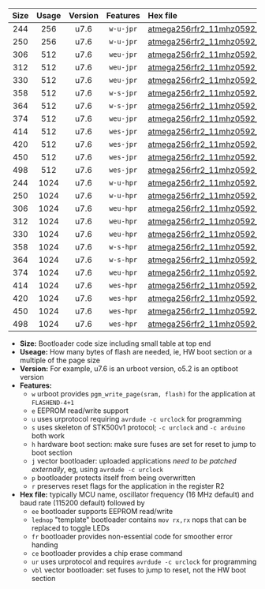 |Size|Usage|Version|Features|Hex file|
|:-:|:-:|:-:|:-:|:--|
|244|256|u7.6|`w-u-jpr`|[atmega256rfr2_11mhz0592_19200bps_ur_vbl.hex](https://raw.githubusercontent.com/stefanrueger/urboot/main/atmega256rfr2_11mhz0592_19200bps_ur_vbl.hex)|
|250|256|u7.6|`w-u-jpr`|[atmega256rfr2_11mhz0592_19200bps_lednop_ur_vbl.hex](https://raw.githubusercontent.com/stefanrueger/urboot/main/atmega256rfr2_11mhz0592_19200bps_lednop_ur_vbl.hex)|
|306|512|u7.6|`weu-jpr`|[atmega256rfr2_11mhz0592_19200bps_ee_ur_vbl.hex](https://raw.githubusercontent.com/stefanrueger/urboot/main/atmega256rfr2_11mhz0592_19200bps_ee_ur_vbl.hex)|
|312|512|u7.6|`weu-jpr`|[atmega256rfr2_11mhz0592_19200bps_ee_lednop_ur_vbl.hex](https://raw.githubusercontent.com/stefanrueger/urboot/main/atmega256rfr2_11mhz0592_19200bps_ee_lednop_ur_vbl.hex)|
|330|512|u7.6|`weu-jpr`|[atmega256rfr2_11mhz0592_19200bps_ee_lednop_fr_ur_vbl.hex](https://raw.githubusercontent.com/stefanrueger/urboot/main/atmega256rfr2_11mhz0592_19200bps_ee_lednop_fr_ur_vbl.hex)|
|358|512|u7.6|`w-s-jpr`|[atmega256rfr2_11mhz0592_19200bps_vbl.hex](https://raw.githubusercontent.com/stefanrueger/urboot/main/atmega256rfr2_11mhz0592_19200bps_vbl.hex)|
|364|512|u7.6|`w-s-jpr`|[atmega256rfr2_11mhz0592_19200bps_lednop_vbl.hex](https://raw.githubusercontent.com/stefanrueger/urboot/main/atmega256rfr2_11mhz0592_19200bps_lednop_vbl.hex)|
|374|512|u7.6|`weu-jpr`|[atmega256rfr2_11mhz0592_19200bps_ee_lednop_fr_ce_ur_vbl.hex](https://raw.githubusercontent.com/stefanrueger/urboot/main/atmega256rfr2_11mhz0592_19200bps_ee_lednop_fr_ce_ur_vbl.hex)|
|414|512|u7.6|`wes-jpr`|[atmega256rfr2_11mhz0592_19200bps_ee_vbl.hex](https://raw.githubusercontent.com/stefanrueger/urboot/main/atmega256rfr2_11mhz0592_19200bps_ee_vbl.hex)|
|420|512|u7.6|`wes-jpr`|[atmega256rfr2_11mhz0592_19200bps_ee_lednop_vbl.hex](https://raw.githubusercontent.com/stefanrueger/urboot/main/atmega256rfr2_11mhz0592_19200bps_ee_lednop_vbl.hex)|
|450|512|u7.6|`wes-jpr`|[atmega256rfr2_11mhz0592_19200bps_ee_lednop_fr_vbl.hex](https://raw.githubusercontent.com/stefanrueger/urboot/main/atmega256rfr2_11mhz0592_19200bps_ee_lednop_fr_vbl.hex)|
|498|512|u7.6|`wes-jpr`|[atmega256rfr2_11mhz0592_19200bps_ee_lednop_fr_ce_vbl.hex](https://raw.githubusercontent.com/stefanrueger/urboot/main/atmega256rfr2_11mhz0592_19200bps_ee_lednop_fr_ce_vbl.hex)|
|244|1024|u7.6|`w-u-hpr`|[atmega256rfr2_11mhz0592_19200bps_ur.hex](https://raw.githubusercontent.com/stefanrueger/urboot/main/atmega256rfr2_11mhz0592_19200bps_ur.hex)|
|250|1024|u7.6|`w-u-hpr`|[atmega256rfr2_11mhz0592_19200bps_lednop_ur.hex](https://raw.githubusercontent.com/stefanrueger/urboot/main/atmega256rfr2_11mhz0592_19200bps_lednop_ur.hex)|
|306|1024|u7.6|`weu-hpr`|[atmega256rfr2_11mhz0592_19200bps_ee_ur.hex](https://raw.githubusercontent.com/stefanrueger/urboot/main/atmega256rfr2_11mhz0592_19200bps_ee_ur.hex)|
|312|1024|u7.6|`weu-hpr`|[atmega256rfr2_11mhz0592_19200bps_ee_lednop_ur.hex](https://raw.githubusercontent.com/stefanrueger/urboot/main/atmega256rfr2_11mhz0592_19200bps_ee_lednop_ur.hex)|
|330|1024|u7.6|`weu-hpr`|[atmega256rfr2_11mhz0592_19200bps_ee_lednop_fr_ur.hex](https://raw.githubusercontent.com/stefanrueger/urboot/main/atmega256rfr2_11mhz0592_19200bps_ee_lednop_fr_ur.hex)|
|358|1024|u7.6|`w-s-hpr`|[atmega256rfr2_11mhz0592_19200bps.hex](https://raw.githubusercontent.com/stefanrueger/urboot/main/atmega256rfr2_11mhz0592_19200bps.hex)|
|364|1024|u7.6|`w-s-hpr`|[atmega256rfr2_11mhz0592_19200bps_lednop.hex](https://raw.githubusercontent.com/stefanrueger/urboot/main/atmega256rfr2_11mhz0592_19200bps_lednop.hex)|
|374|1024|u7.6|`weu-hpr`|[atmega256rfr2_11mhz0592_19200bps_ee_lednop_fr_ce_ur.hex](https://raw.githubusercontent.com/stefanrueger/urboot/main/atmega256rfr2_11mhz0592_19200bps_ee_lednop_fr_ce_ur.hex)|
|414|1024|u7.6|`wes-hpr`|[atmega256rfr2_11mhz0592_19200bps_ee.hex](https://raw.githubusercontent.com/stefanrueger/urboot/main/atmega256rfr2_11mhz0592_19200bps_ee.hex)|
|420|1024|u7.6|`wes-hpr`|[atmega256rfr2_11mhz0592_19200bps_ee_lednop.hex](https://raw.githubusercontent.com/stefanrueger/urboot/main/atmega256rfr2_11mhz0592_19200bps_ee_lednop.hex)|
|450|1024|u7.6|`wes-hpr`|[atmega256rfr2_11mhz0592_19200bps_ee_lednop_fr.hex](https://raw.githubusercontent.com/stefanrueger/urboot/main/atmega256rfr2_11mhz0592_19200bps_ee_lednop_fr.hex)|
|498|1024|u7.6|`wes-hpr`|[atmega256rfr2_11mhz0592_19200bps_ee_lednop_fr_ce.hex](https://raw.githubusercontent.com/stefanrueger/urboot/main/atmega256rfr2_11mhz0592_19200bps_ee_lednop_fr_ce.hex)|

- **Size:** Bootloader code size including small table at top end
- **Useage:** How many bytes of flash are needed, ie, HW boot section or a multiple of the page size
- **Version:** For example, u7.6 is an urboot version, o5.2 is an optiboot version
- **Features:**
  + `w` urboot provides `pgm_write_page(sram, flash)` for the application at `FLASHEND-4+1`
  + `e` EEPROM read/write support
  + `u` uses urprotocol requiring `avrdude -c urclock` for programming
  + `s` uses skeleton of STK500v1 protocol; `-c urclock` and `-c arduino` both work
  + `h` hardware boot section: make sure fuses are set for reset to jump to boot section
  + `j` vector bootloader: uploaded applications *need to be patched externally*, eg, using `avrdude -c urclock`
  + `p` bootloader protects itself from being overwritten
  + `r` preserves reset flags for the application in the register R2
- **Hex file:** typically MCU name, oscillator frequency (16 MHz default) and baud rate (115200 default) followed by
  + `ee` bootloader supports EEPROM read/write
  + `lednop` "template" bootloader contains `mov rx,rx` nops that can be replaced to toggle LEDs
  + `fr` bootloader provides non-essential code for smoother error handing
  + `ce` bootloader provides a chip erase command
  + `ur` uses urprotocol and requires `avrdude -c urclock` for programming
  + `vbl` vector bootloader: set fuses to jump to reset, not the HW boot section
